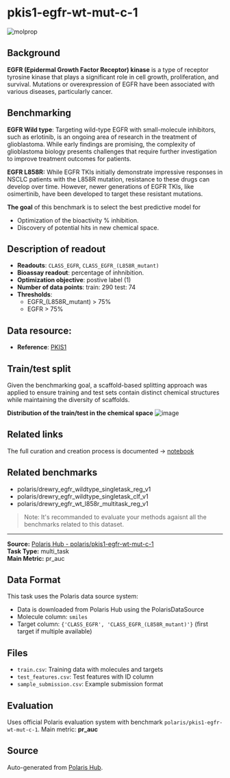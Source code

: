 # pkis1-egfr-wt-mut-c-1

![molprop](https://storage.googleapis.com/polaris-public/icons/icons8-fox-60-kinases.png)


## Background
**EGFR (Epidermal Growth Factor Receptor) kinase** is a type of receptor tyrosine kinase that plays a significant role in cell growth, proliferation, and survival. Mutations or overexpression of EGFR have been associated with various diseases, particularly cancer.

## Benchmarking
 **EGFR Wild type**:  Targeting wild-type EGFR with small-molecule inhibitors, such as erlotinib, is an ongoing area of research in the treatment of glioblastoma. While early findings are promising, the complexity of glioblastoma biology presents challenges that require further investigation to improve treatment outcomes for patients.

 **EGFR L858R:** While EGFR TKIs initially demonstrate impressive responses in NSCLC patients with the L858R mutation, resistance to these drugs can develop over time. However, newer generations of EGFR TKIs, like osimertinib, have been developed to target these resistant mutations.

**The goal** of this benchmark is to select the best predictive model for 
- Optimization of the bioactivity % inhibition.
- Discovery of potential hits in new chemical space.

## Description of readout 
- **Readouts**: `CLASS_EGFR`, `CLASS_EGFR_(L858R_mutant)`
- **Bioassay readout**: percentage of inhnibition.
- **Optimization objective**: postive label (1)
- **Number of data points**: train:  290 test:  74
- **Thresholds**: 
    - EGFR_(L858R_mutant) > 75%
    - EGFR > 75%

## Data resource: 
- **Reference**: [PKIS1](https://pubmed.ncbi.nlm.nih.gov/26501955)


## Train/test split
Given the benchmarking goal, a scaffold-based splitting approach was applied to ensure training and test sets contain distinct chemical structures while maintaining the diversity of scaffolds.

**Distribution of the train/test in the chemical space**
![image](https://storage.googleapis.com/polaris-public/datasets/kinases/egfr/figures/egfr_wt_l858r_v1_tnse_scaffold_split.png)


## Related links
The full curation and creation process is documented -> [notebook](https://github.com/polaris-hub/polaris-recipes/blob/main/03_Kinases/EGFR)

## Related benchmarks
- polaris/drewry_egfr_wildtype_singletask_reg_v1
- polaris/drewry_egfr_wildtype_singletask_clf_v1
- polaris/drewry_egfr_wt_l858r_multitask_reg_v1
> Note: It's recommanded to evaluate your methods agaisnt all the benchmarks related to this dataset. 


---

**Source:** [Polaris Hub - polaris/pkis1-egfr-wt-mut-c-1](https://polarishub.io)  
**Task Type:** multi_task  
**Main Metric:** pr_auc

## Data Format

This task uses the Polaris data source system:
- Data is downloaded from Polaris Hub using the PolarisDataSource
- Molecule column: `smiles`
- Target column: `{'CLASS_EGFR', 'CLASS_EGFR_(L858R_mutant)'}` (first target if multiple available)

## Files

- `train.csv`: Training data with molecules and targets
- `test_features.csv`: Test features with ID column
- `sample_submission.csv`: Example submission format

## Evaluation

Uses official Polaris evaluation system with benchmark `polaris/pkis1-egfr-wt-mut-c-1`.
Main metric: **pr_auc**

## Source

Auto-generated from [Polaris Hub](https://polarishub.io/).
